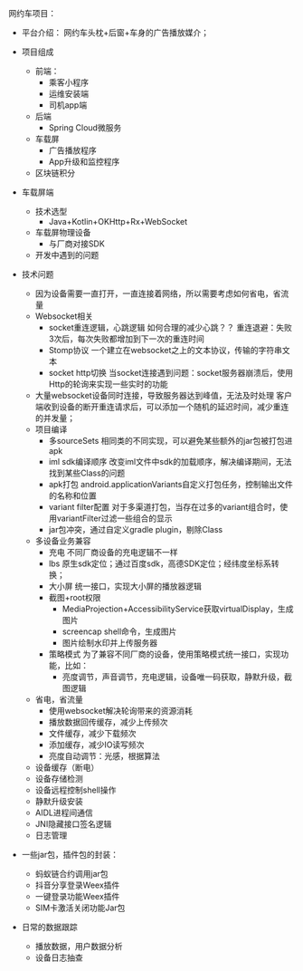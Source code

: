 网约车项目：
- 平台介绍：
网约车头枕+后窗+车身的广告播放媒介；
- 项目组成
  - 前端：
    - 乘客小程序
    - 运维安装端
    - 司机app端
  - 后端
    - Spring Cloud微服务
  - 车载屏
    - 广告播放程序
    - App升级和监控程序
  - 区块链积分

- 车载屏端
  - 技术选型
    - Java+Kotlin+OKHttp+Rx+WebSocket
  - 车载屏物理设备
    - 与厂商对接SDK 
  - 开发中遇到的问题

- 技术问题
  - 因为设备需要一直打开，一直连接着网络，所以需要考虑如何省电，省流量
  - Websocket相关
    - socket重连逻辑，心跳逻辑
       如何合理的减少心跳？？
	重连退避：失败3次后，每次失败都增加到下一次的重连时间
    - Stomp协议
       一个建立在websocket之上的文本协议，传输的字符串文本	     
    - socket http切换
       当socket连接遇到问题：socket服务器崩溃后，使用Http的轮询来实现一些实时的功能 
  - 大量websocket设备同时连接，导致服务器达到峰值，无法及时处理
    客户端收到设备的断开重连请求后，可以添加一个随机的延迟时间，减少重连的并发量；
  - 项目编译
    - 多sourceSets
      相同类的不同实现，可以避免某些额外的jar包被打包进apk
    - iml sdk编译顺序
      改变iml文件中sdk的加载顺序，解决编译期间，无法找到某些Class的问题
    - apk打包
      android.applicationVariants自定义打包任务，控制输出文件的名称和位置
    - variant filter配置
      对于多渠道打包，当存在过多的variant组合时，使用variantFilter过滤一些组合的显示
    - jar包冲突，通过自定义gradle plugin，剔除Class
  - 多设备业务兼容
    - 充电
      不同厂商设备的充电逻辑不一样
    - lbs
      原生sdk定位；通过百度sdk，高德SDK定位；经纬度坐标系转换；
    - 大小屏
      统一接口，实现大小屏的播放器逻辑    
    - 截图+root权限
      - MediaProjection+AccessibilityService获取virtualDisplay，生成图片
      - screencap shell命令，生成图片
      - 图片绘制水印并上传服务器
    - 策略模式
      为了兼容不同厂商的设备，使用策略模式统一接口，实现功能，比如：
      - 亮度调节，声音调节，充电逻辑，设备唯一码获取，静默升级，截图逻辑
  - 省电，省流量
    - 使用websocket解决轮询带来的资源消耗
    - 播放数据回传缓存，减少上传频次
    - 文件缓存，减少下载频次
    - 添加缓存，减少IO读写频次
    - 亮度自动调节：光感，根据算法
  - 设备缓存（断电）
  - 设备存储检测
  - 设备远程控制shell操作
  - 静默升级安装
  - AIDL进程间通信
  - JNI隐藏接口签名逻辑
  - 日志管理

- 一些jar包，插件包的封装：
  - 蚂蚁链合约调用jar包
  - 抖音分享登录Weex插件
  - 一键登录功能Weex插件
  - SIM卡激活关闭功能Jar包

- 日常的数据跟踪
  - 播放数据，用户数据分析
  - 设备日志抽查 
